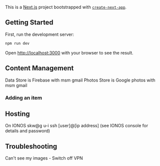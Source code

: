 This is a [Next.js](https://nextjs.org) project bootstrapped with [`create-next-app`](https://nextjs.org/docs/app/api-reference/cli/create-next-app).

## Getting Started

First, run the development server:

```bash
npm run dev
```

Open [http://localhost:3000](http://localhost:3000) with your browser to see the result.

## Content Management

Data Store is Firebase with msm gmail
Photos Store is Google photos with msm gmail

### Adding an item


## Hosting
On IONOS skw@g u-i
ssh [user]@[ip address]
(see IONOS console for details and password)


## Troubleshooting
Can't see my images - Switch off VPN




